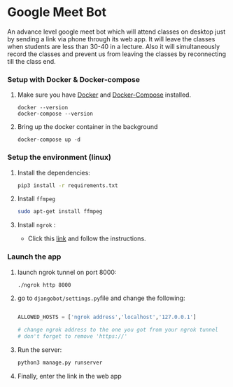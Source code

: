 # Google Meet Bot

An advance level google meet bot which will attend classes on desktop just by sending a link via phone through its web app. It will leave the classes when students are less than 30-40 in a lecture. Also it will simultaneously record the classes and prevent us from leaving the classes by reconnecting till the class end.
### Setup with Docker & Docker-compose

1. Make sure you have [Docker](https://docs.docker.com/get-docker/) and [Docker-Compose](https://docs.docker.com/compose/install/) installed.

    ```shell script
    docker --version
    docker-compose --version
    ```

2. Bring up the docker container in the background
    
    ```shell script
   docker-compose up -d
    ```

### Setup the environment (linux)

1. Install the dependencies:
   
   ```bash
   pip3 install -r requirements.txt
   ```
   
2. Install `ffmpeg`

   ```bash
   sudo apt-get install ffmpeg
   ```

3. Install `ngrok` :

   * Click this [link](https://ngrok.com/download) and follow the instructions.

### Launch the app

1. launch ngrok tunnel on port 8000:

   ```bash
   ./ngrok http 8000
   ```

2. go to `djangobot/settings.py`file and change the following:

   ```python
   
   ALLOWED_HOSTS = ['ngrok address','localhost','127.0.0.1']
   
   # change ngrok address to the one you got from your ngrok tunnel
   # don't forget to remove 'https://'
   ```

3. Run the server:

   ```bash
   python3 manage.py runserver
   ```

4. Finally, enter the link in the web app 

